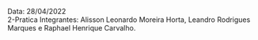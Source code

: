 Data: 28/04/2022  
2-Pratica
Integrantes:
Alisson Leonardo Moreira Horta, Leandro Rodrigues Marques e Raphael Henrique Carvalho.
